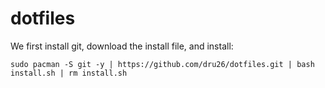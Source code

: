 # dotfiles
 
We first install git, download the install file, and install:

```
sudo pacman -S git -y | https://github.com/dru26/dotfiles.git | bash install.sh | rm install.sh
```

